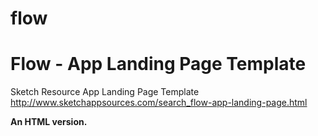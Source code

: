 # flow

Flow - App Landing Page Template
===================

Sketch Resource App Landing Page Template 
http://www.sketchappsources.com/search_flow-app-landing-page.html

**An HTML version.**

